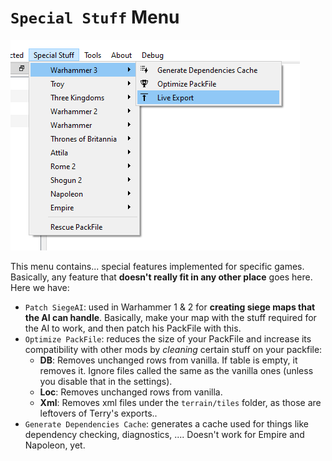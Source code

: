 # `Special Stuff` Menu

![Because you are S.P.E.C.I.A.L!](./images/image10.png)

This menu contains... special features implemented for specific games. Basically, any feature that **doesn't really fit in any other place** goes here. Here we have:
- `Patch SiegeAI`: used in Warhammer 1 & 2 for **creating siege maps that the AI can handle**. Basically, make your map with the stuff required for the AI to work, and then patch his PackFile with this.
- `Optimize PackFile`: reduces the size of your PackFile and increase its compatibility with other mods by *cleaning* certain stuff on your packfile:
    - **DB**: Removes unchanged rows from vanilla. If table is empty, it removes it. Ignore files called the same as the vanilla ones (unless you disable that in the settings).
    - **Loc**: Removes unchanged rows from vanilla.
    - **Xml**: Removes xml files under the `terrain/tiles` folder, as those are leftovers of Terry's exports..
- `Generate Dependencies Cache`: generates a cache used for things like dependency checking, diagnostics, .... Doesn't work for Empire and Napoleon, yet.
